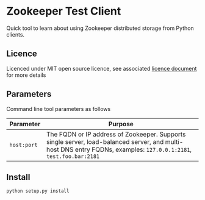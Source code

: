 # Zookeeper Test Client
Quick tool to learn about using Zookeeper distributed storage 
from Python clients.

## Licence
Licenced under MIT open source licence, see associated <a href='./LICENSE'>licence document</a> for more details 

## Parameters
Command line tool parameters as follows

| Parameter | Purpose |
| --- | --- |
| <code>host:port</code> | The FQDN or IP address of Zookeeper.  Supports single server, load-balanced server, and multi-host DNS entry FQDNs, examples: <code>127.0.0.1:2181</code>, <code>test.foo.bar:2181</code> |

## Install

<code>python setup.py install</code>